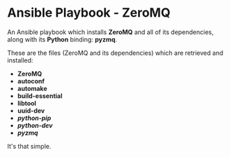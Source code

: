 Ansible Playbook - ZeroMQ
=========================

An Ansible playbook which installs **ZeroMQ** and all of its dependencies, along with its **Python** binding: **pyzmq**.

These are the files (ZeroMQ and its dependencies) which are retrieved and installed:
	
* **ZeroMQ**
* **autoconf**
* **automake**
* **build-essential**
* **libtool**
* **uuid-dev**
* ***python-pip***
* ***python-dev***
* ***pyzmq***

It's that simple.